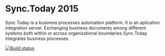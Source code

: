 Sync.Today 2015
===============

Sync.Today is a business processes automation platform. It is an aplication integration server. 
Exchanging business documents among different systems both within or across organizational boundaries Sync.Today integrates business processes.
 
[![Build status](https://ci.appveyor.com/api/projects/status/qlabgoan5f2w7cv2?svg=true)](https://ci.appveyor.com/project/davidpodhola/synctoday2015)
